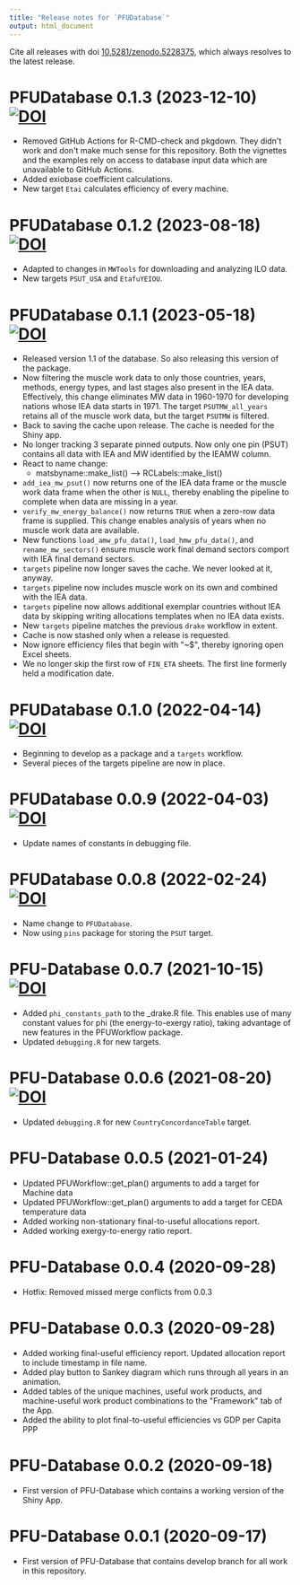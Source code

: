 ```yaml
---
title: "Release notes for `PFUDatabase`"
output: html_document
---
```


Cite all releases with doi [10.5281/zenodo.5228375](https://doi.org/10.5281/zenodo.5228375), 
which always resolves to the latest release.

# PFUDatabase 0.1.3 (2023-12-10) [![DOI](https://zenodo.org/badge/DOI/10.5281/zenodo.10343587.svg)](https://doi.org/10.5281/zenodo.10343587)

* Removed GitHub Actions for R-CMD-check and pkgdown.
  They didn't work and don't make much sense
  for this repository. 
  Both the vignettes and the examples rely
  on access to database input data which are 
  unavailable to GitHub Actions.
* Added exiobase coefficient calculations.
* New target `Etai` calculates efficiency 
  of every machine.


# PFUDatabase 0.1.2 (2023-08-18) [![DOI](https://zenodo.org/badge/DOI/10.5281/zenodo.8264516.svg)](https://doi.org/10.5281/zenodo.8264516)

* Adapted to changes in `MWTools` for downloading and
  analyzing ILO data.
* New targets `PSUT_USA` and `EtafuYEIOU`.


# PFUDatabase 0.1.1 (2023-05-18) [![DOI](https://zenodo.org/badge/DOI/10.5281/zenodo.7949498.svg)](https://doi.org/10.5281/zenodo.7949498)

* Released version 1.1 of the database.
  So also releasing this version of the package.
* Now filtering the muscle work data to only those
  countries, years, methods, energy types, and last stages
  also present in the IEA data.
  Effectively, this change eliminates MW data 
  in 1960-1970 for developing nations whose IEA data starts in 1971.
  The target `PSUTMW_all_years` retains all of the muscle work data, but
  the target `PSUTMW` is filtered.
* Back to saving the cache upon release.
  The cache is needed for the Shiny app.
* No longer tracking 3 separate pinned outputs.
  Now only one pin (PSUT) contains all data
  with IEA and MW
  identified by the IEAMW column.
* React to name change: 
    - matsbyname::make_list() --> RCLabels::make_list()
* `add_iea_mw_psut()` now returns one of 
  the IEA data frame or the muscle work data frame
  when the other is `NULL`, thereby enabling
  the pipeline to complete when 
  data are missing in a year.
* `verify_mw_energy_balance()` now returns `TRUE` when a 
  zero-row data frame is supplied. 
  This change enables analysis of years when 
  no muscle work data are available.
* New functions `load_amw_pfu_data()`, `load_hmw_pfu_data()`, 
  and `rename_mw_sectors()` ensure
  muscle work final demand sectors comport with
  IEA final demand sectors.
* `targets` pipeline now longer saves the cache.
  We never looked at it, anyway.
* `targets` pipeline now includes muscle work
  on its own and combined with the IEA data.
* `targets` pipeline now allows additional exemplar countries 
  without IEA data by skipping writing allocations templates
  when no IEA data exists.
* New `targets` pipeline matches the previous `drake` workflow
  in extent.
* Cache is now stashed only when a release is requested.
* Now ignore efficiency files that begin with "~$",
  thereby ignoring open Excel sheets.
* We no longer skip the first row of `FIN_ETA` sheets.
  The first line formerly held a modification date.


# PFUDatabase 0.1.0 (2022-04-14) [![DOI](https://zenodo.org/badge/DOI/10.5281/zenodo.6462165.svg)](https://doi.org/10.5281/zenodo.6462165)

* Beginning to develop as a package and a `targets` workflow.
* Several pieces of the targets pipeline are now in place.


# PFUDatabase 0.0.9 (2022-04-03) [![DOI](https://zenodo.org/badge/DOI/10.5281/zenodo.6409576.svg)](https://doi.org/10.5281/zenodo.6409576)

* Update names of constants in debugging file.


# PFUDatabase 0.0.8 (2022-02-24) [![DOI](https://zenodo.org/badge/DOI/10.5281/zenodo.6264718.svg)](https://doi.org/10.5281/zenodo.6264718)

* Name change to `PFUDatabase`.
* Now using `pins` package for storing the `PSUT` target.


# PFU-Database 0.0.7 (2021-10-15) [![DOI](https://zenodo.org/badge/DOI/10.5281/zenodo.5572434.svg)](https://doi.org/10.5281/zenodo.5572434)

* Added `phi_constants_path` to the _drake.R file.
  This enables use of many constant values for phi (the energy-to-exergy ratio), 
  taking advantage of new features in the PFUWorkflow package.
* Updated `debugging.R` for new targets.


# PFU-Database 0.0.6 (2021-08-20) [![DOI](https://zenodo.org/badge/239981862.svg)](https://zenodo.org/badge/latestdoi/239981862)

* Updated `debugging.R` for new `CountryConcordanceTable` target. 


# PFU-Database 0.0.5 (2021-01-24)

* Updated PFUWorkflow::get_plan() arguments to add a target for Machine data
* Updated PFUWorkflow::get_plan() arguments to add a target for CEDA temperature data
* Added working non-stationary final-to-useful allocations report.
* Added working exergy-to-energy ratio report.


# PFU-Database 0.0.4 (2020-09-28)

* Hotfix: Removed missed merge conflicts from 0.0.3


# PFU-Database 0.0.3 (2020-09-28)

* Added working final-useful efficiency report. Updated allocation report to include timestamp in file name.
* Added play button to Sankey diagram which runs through all years in an animation.
* Added tables of the unique machines, useful work products, and machine-useful work product combinations 
  to the "Framework" tab of the App.
* Added the ability to plot final-to-useful efficiencies vs GDP per Capita PPP


# PFU-Database 0.0.2 (2020-09-18)

* First version of PFU-Database which contains a working version of the Shiny App.


# PFU-Database 0.0.1 (2020-09-17)

* First version of PFU-Database that contains develop branch for all work in this repository.

